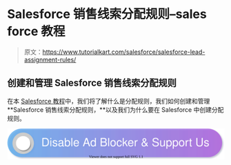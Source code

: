 # Salesforce 销售线索分配规则–sales force 教程

> 原文：<https://www.tutorialkart.com/salesforce/salesforce-lead-assignment-rules/>

## 创建和管理 Salesforce 销售线索分配规则

在本 [Salesforce 教程](https://www.tutorialkart.com/salesforce-tutorials/)中，我们将了解什么是分配规则，我们如何创建和管理 **Salesforce 销售线索分配规则，**以及我们为什么要在 Salesforce 中创建分配规则。

[![](img/925da31b32d6bc3827932f6c8afb11bb.png)](https://www.tutorialkart.com/)